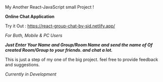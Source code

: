 My Another React-JavaScript small Project !
 
**Online Chat Application**

Try it Out : https://react-group-chat-by-sid.netlify.app/ 

_For Both, Mobile & PC Users_

**_Just Enter Your Name and Group/Room Name and send the name of Of created Room/Group to your friends. and chat a lot._**

This is just a step of my one of the big project. feel free to provide feedback and suggestions.

_Currently in Development_
